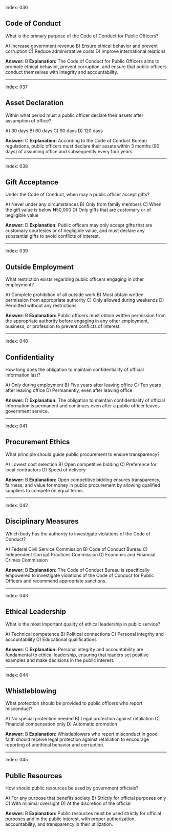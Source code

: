 Index: 036
## Code of Conduct
What is the primary purpose of the Code of Conduct for Public Officers?

A) Increase government revenue
B) Ensure ethical behavior and prevent corruption
C) Reduce administrative costs
D) Improve international relations

**Answer:** B
**Explanation:** The Code of Conduct for Public Officers aims to promote ethical behavior, prevent corruption, and ensure that public officers conduct themselves with integrity and accountability.

---

Index: 037
## Asset Declaration
Within what period must a public officer declare their assets after assumption of office?

A) 30 days
B) 60 days
C) 90 days
D) 120 days

**Answer:** C
**Explanation:** According to the Code of Conduct Bureau regulations, public officers must declare their assets within 3 months (90 days) of assuming office and subsequently every four years.

---

Index: 038
## Gift Acceptance
Under the Code of Conduct, when may a public officer accept gifts?

A) Never under any circumstances
B) Only from family members
C) When the gift value is below ₦50,000
D) Only gifts that are customary or of negligible value

**Answer:** D
**Explanation:** Public officers may only accept gifts that are customary courtesies or of negligible value, and must declare any substantial gifts to avoid conflicts of interest.

---

Index: 039
## Outside Employment
What restriction exists regarding public officers engaging in other employment?

A) Complete prohibition of all outside work
B) Must obtain written permission from appropriate authority
C) Only allowed during weekends
D) Permitted without any restrictions

**Answer:** B
**Explanation:** Public officers must obtain written permission from the appropriate authority before engaging in any other employment, business, or profession to prevent conflicts of interest.

---

Index: 040
## Confidentiality
How long does the obligation to maintain confidentiality of official information last?

A) Only during employment
B) Five years after leaving office
C) Ten years after leaving office
D) Permanently, even after leaving office

**Answer:** D
**Explanation:** The obligation to maintain confidentiality of official information is permanent and continues even after a public officer leaves government service.

---

Index: 041
## Procurement Ethics
What principle should guide public procurement to ensure transparency?

A) Lowest cost selection
B) Open competitive bidding
C) Preference for local contractors
D) Speed of delivery

**Answer:** B
**Explanation:** Open competitive bidding ensures transparency, fairness, and value for money in public procurement by allowing qualified suppliers to compete on equal terms.

---

Index: 042
## Disciplinary Measures
Which body has the authority to investigate violations of the Code of Conduct?

A) Federal Civil Service Commission
B) Code of Conduct Bureau
C) Independent Corrupt Practices Commission
D) Economic and Financial Crimes Commission

**Answer:** B
**Explanation:** The Code of Conduct Bureau is specifically empowered to investigate violations of the Code of Conduct for Public Officers and recommend appropriate sanctions.

---

Index: 043
## Ethical Leadership
What is the most important quality of ethical leadership in public service?

A) Technical competence
B) Political connections
C) Personal integrity and accountability
D) Educational qualifications

**Answer:** C
**Explanation:** Personal integrity and accountability are fundamental to ethical leadership, ensuring that leaders set positive examples and make decisions in the public interest.

---

Index: 044
## Whistleblowing
What protection should be provided to public officers who report misconduct?

A) No special protection needed
B) Legal protection against retaliation
C) Financial compensation only
D) Automatic promotion

**Answer:** B
**Explanation:** Whistleblowers who report misconduct in good faith should receive legal protection against retaliation to encourage reporting of unethical behavior and corruption.

---

Index: 045
## Public Resources
How should public resources be used by government officials?

A) For any purpose that benefits society
B) Strictly for official purposes only
C) With minimal oversight
D) At the discretion of the official

**Answer:** B
**Explanation:** Public resources must be used strictly for official purposes and in the public interest, with proper authorization, accountability, and transparency in their utilization. 